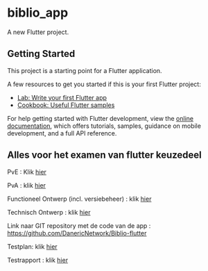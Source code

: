 # biblio_app

A new Flutter project.

## Getting Started

This project is a starting point for a Flutter application.

A few resources to get you started if this is your first Flutter project:

- [Lab: Write your first Flutter app](https://docs.flutter.dev/get-started/codelab)
- [Cookbook: Useful Flutter samples](https://docs.flutter.dev/cookbook)

For help getting started with Flutter development, view the
[online documentation](https://docs.flutter.dev/), which offers tutorials,
samples, guidance on mobile development, and a full API reference.

## Alles voor het examen van flutter keuzedeel

PvE : Klik [hier](https://github.com/DanericNetwork/Biblio-App/blob/master/docs/PO_klant_gesprek_20-11.md)

PvA : klik [hier](https://github.com/DanericNetwork/Biblio-App/wiki/Plan-van-aanpak)

Functioneel Ontwerp (incl. versiebeheer) : klik [hier](https://github.com/DanericNetwork/Biblio-App/wiki/Functioneel-ontwerp)

Technisch Ontwerp : klik [hier](https://github.com/DanericNetwork/Biblio-App/wiki/Technisch-Ontwerp)

Link naar GIT repository met de code van de app : https://github.com/DanericNetwork/Biblio-flutter

Testplan: klik [hier](https://github.com/DanericNetwork/Biblio-Flutter/blob/master/docs/Testplan%20flutter.docx)

Testrapport : klik [hier](https://github.com/DanericNetwork/Biblio-Flutter/blob/master/docs/Testrapport%20Flutter%20App.docx)
